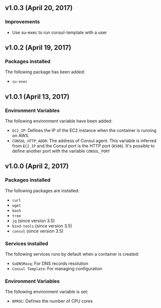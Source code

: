 ## v1.0.3 (April 20, 2017) 

### Improvements

  - Use su-exec to run consul-template with a user

## v1.0.2 (April 19, 2017) 

### Packages installed

The following package has been added:
  - `su-exec`

## v1.0.1 (April 13, 2017) 

### Environment Variables

The following environment variable have been added:
  - `EC2_IP`: Defines the IP of the EC2 instance when the container is running on AWS.
  - `CONSUL_HTTP_ADDR`: The address of Consul agent. This variable is inferred from `EC2_IP` and the Consul port is the HTTP port (`8500`). 
  It's possible to define another port with the variable `CONSUL_PORT`

  
## v1.0.0 (April 2, 2017) 

### Packages installed

The following packages are installed:
  - `curl`
  - `wget`
  - `bash` 
  - `tree`
  - `jq` (since version 3.5)
  - `bind-tools` (since version 3.5)
  - `consul` (since version 3.5)

### Services installed

The following services runs by default when a container is created:
  - `GoDNSMasq`: For DNS records resolution
  - `Consul Template`: For managing configuration

### Environment Variables

The following environment variable is set:
  - `NPROC`: Defines the number of CPU cores